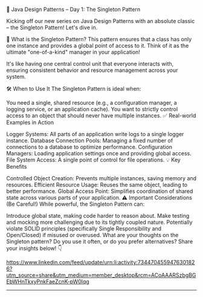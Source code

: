 🚀 Java Design Patterns – Day 1: The Singleton Pattern

Kicking off our new series on Java Design Patterns with an absolute classic – the Singleton Pattern! Let's dive in.

🧠 What is the Singleton Pattern? This pattern ensures that a class has only one instance and provides a global point of access to it. Think of it as the ultimate "one-of-a-kind" manager in your application!

It's like having one central control unit that everyone interacts with, ensuring consistent behavior and resource management across your system.

🛠️ When to Use It The Singleton Pattern is ideal when:

You need a single, shared resource (e.g., a configuration manager, a logging service, or an application cache).
You want to strictly control access to an object that should never have multiple instances.
✅ Real-world Examples in Action

Logger Systems: All parts of an application write logs to a single logger instance.
Database Connection Pools: Managing a fixed number of connections to a database to optimize performance.
Configuration Managers: Loading application settings once and providing global access.
File System Access: A single point of control for file operations.
💡 Key Benefits

Controlled Object Creation: Prevents multiple instances, saving memory and resources.
Efficient Resource Usage: Reuses the same object, leading to better performance.
Global Access Point: Simplifies coordination of shared state across various parts of your application.
⚠️ Important Considerations (Be Careful!) While powerful, the Singleton Pattern can:

Introduce global state, making code harder to reason about.
Make testing and mocking more challenging due to its tightly coupled nature.
Potentially violate SOLID principles (specifically Single Responsibility and Open/Closed) if misused or overused.
What are your thoughts on the Singleton pattern? Do you use it often, or do you prefer alternatives? Share your insights below! 👇

https://www.linkedin.com/feed/update/urn:li:activity:7344704559476301826?utm_source=share&utm_medium=member_desktop&rcm=ACoAAARSzbgBGEbWHnTkxyPnkFaeZcnK-pW0lqg

******************



